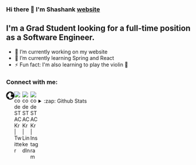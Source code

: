 ### Hi there 👋 I'm Shashank [website]

## I'm a Grad Student looking for a full-time position as a Software Engineer.

- 🔭 I’m currently working on my website
- 🌱 I’m currently learning Spring and React
- ⚡ Fun fact: I'm also learning to play the violin 🎻

### Connect with me:

[<img align="left" alt="codeSTACKr.com" width="22px" src="https://raw.githubusercontent.com/iconic/open-iconic/master/svg/globe.svg" />][website]
[<img align="left" alt="codeSTACKr | Twitter" width="22px" src="https://cdn.jsdelivr.net/npm/simple-icons@v3/icons/twitter.svg" />][twitter]
[<img align="left" alt="codeSTACKr | LinkedIn" width="22px" src="https://cdn.jsdelivr.net/npm/simple-icons@v3/icons/linkedin.svg" />][linkedin]
[<img align="left" alt="codeSTACKr | Instagram" width="22px" src="https://cdn.jsdelivr.net/npm/simple-icons@v3/icons/instagram.svg" />][instagram]

[website]: https://pshashank.com
[twitter]: https://twitter.com/ShankIsHere
[instagram]: https://www.instagram.com/the_shashank.p/
[linkedin]: https://www.linkedin.com/in/shashank-penukonda/

<br>

<details>
  <summary>:zap: Github Stats</summary>

  <img align="left" alt="pShashank's Github Stats" src="https://github-readme-stats.pShashank.vercel.app/api?username=pShashank&show_icons=true&hide_border=true" />

</details>
